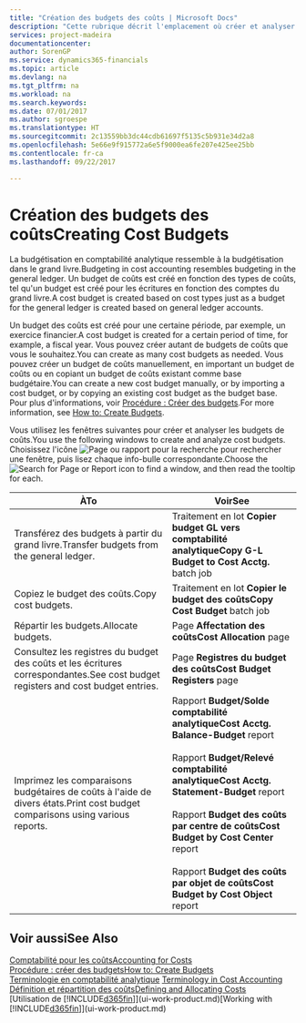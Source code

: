 ```yaml
---
title: "Création des budgets des coûts | Microsoft Docs"
description: "Cette rubrique décrit l'emplacement où créer et analyser les budgets des coûts."
services: project-madeira
documentationcenter: 
author: SorenGP
ms.service: dynamics365-financials
ms.topic: article
ms.devlang: na
ms.tgt_pltfrm: na
ms.workload: na
ms.search.keywords: 
ms.date: 07/01/2017
ms.author: sgroespe
ms.translationtype: HT
ms.sourcegitcommit: 2c13559bb3dc44cdb61697f5135c5b931e34d2a8
ms.openlocfilehash: 5e66e9f915772a6e5f9000ea6fe207e425ee25bb
ms.contentlocale: fr-ca
ms.lasthandoff: 09/22/2017

---
```

# <a name="creating-cost-budgets"></a><span data-ttu-id="0c0ce-103">Création des budgets des coûts</span><span class="sxs-lookup"><span data-stu-id="0c0ce-103">Creating Cost Budgets</span></span>
<span data-ttu-id="0c0ce-104">La budgétisation en comptabilité analytique ressemble à la budgétisation dans le grand livre.</span><span class="sxs-lookup"><span data-stu-id="0c0ce-104">Budgeting in cost accounting resembles budgeting in the general ledger.</span></span> <span data-ttu-id="0c0ce-105">Un budget de coûts est créé en fonction des types de coûts, tel qu'un budget est créé pour les écritures en fonction des comptes du grand livre.</span><span class="sxs-lookup"><span data-stu-id="0c0ce-105">A cost budget is created based on cost types just as a budget for the general ledger is created based on general ledger accounts.</span></span>  

<span data-ttu-id="0c0ce-106">Un budget des coûts est créé pour une certaine période, par exemple, un exercice financier.</span><span class="sxs-lookup"><span data-stu-id="0c0ce-106">A cost budget is created for a certain period of time, for example, a fiscal year.</span></span> <span data-ttu-id="0c0ce-107">Vous pouvez créer autant de budgets de coûts que vous le souhaitez.</span><span class="sxs-lookup"><span data-stu-id="0c0ce-107">You can create as many cost budgets as needed.</span></span> <span data-ttu-id="0c0ce-108">Vous pouvez créer un budget de coûts manuellement, en important un budget de coûts ou en copiant un budget de coûts existant comme base budgétaire.</span><span class="sxs-lookup"><span data-stu-id="0c0ce-108">You can create a new cost budget manually, or by importing a cost budget, or by copying an existing cost budget as the budget base.</span></span> <span data-ttu-id="0c0ce-109">Pour plus d'informations, voir [Procédure : Créer des budgets](finance-how-create-budgets.md).</span><span class="sxs-lookup"><span data-stu-id="0c0ce-109">For more information, see [How to: Create Budgets](finance-how-create-budgets.md).</span></span>

<span data-ttu-id="0c0ce-110">Vous utilisez les fenêtres suivantes pour créer et analyser les budgets de coûts.</span><span class="sxs-lookup"><span data-stu-id="0c0ce-110">You use the following windows to create and analyze cost budgets.</span></span> <span data-ttu-id="0c0ce-111">Choisissez l'icône ![Page ou rapport pour la recherche](media/ui-search/search_small.png "icône Page ou rapport pour la recherche") pour rechercher une fenêtre, puis lisez chaque info-bulle correspondante.</span><span class="sxs-lookup"><span data-stu-id="0c0ce-111">Choose the ![Search for Page or Report](media/ui-search/search_small.png "Search for Page or Report icon") icon to find a window, and then read the tooltip for each.</span></span>

|<span data-ttu-id="0c0ce-112">À</span><span class="sxs-lookup"><span data-stu-id="0c0ce-112">To</span></span>|<span data-ttu-id="0c0ce-113">Voir</span><span class="sxs-lookup"><span data-stu-id="0c0ce-113">See</span></span>|  
|--------|---------|  
|<span data-ttu-id="0c0ce-114">Transférez des budgets à partir du grand livre.</span><span class="sxs-lookup"><span data-stu-id="0c0ce-114">Transfer budgets from the general ledger.</span></span>|<span data-ttu-id="0c0ce-115">Traitement en lot **Copier budget GL vers comptabilité analytique**</span><span class="sxs-lookup"><span data-stu-id="0c0ce-115">**Copy G-L Budget to Cost Acctg.** batch job</span></span>|  
|<span data-ttu-id="0c0ce-116">Copiez le budget des coûts.</span><span class="sxs-lookup"><span data-stu-id="0c0ce-116">Copy cost budgets.</span></span>|<span data-ttu-id="0c0ce-117">Traitement en lot **Copier le budget des coûts**</span><span class="sxs-lookup"><span data-stu-id="0c0ce-117">**Copy Cost Budget** batch job</span></span>|  
|<span data-ttu-id="0c0ce-118">Répartir les budgets.</span><span class="sxs-lookup"><span data-stu-id="0c0ce-118">Allocate budgets.</span></span>|<span data-ttu-id="0c0ce-119">Page **Affectation des coûts**</span><span class="sxs-lookup"><span data-stu-id="0c0ce-119">**Cost Allocation** page</span></span>|  
|<span data-ttu-id="0c0ce-120">Consultez les registres du budget des coûts et les écritures correspondantes.</span><span class="sxs-lookup"><span data-stu-id="0c0ce-120">See cost budget registers and cost budget entries.</span></span>|<span data-ttu-id="0c0ce-121">Page **Registres du budget des coûts**</span><span class="sxs-lookup"><span data-stu-id="0c0ce-121">**Cost Budget Registers** page</span></span>|  
|<span data-ttu-id="0c0ce-122">Imprimez les comparaisons budgétaires de coûts à l'aide de divers états.</span><span class="sxs-lookup"><span data-stu-id="0c0ce-122">Print cost budget comparisons using various reports.</span></span>|<span data-ttu-id="0c0ce-123">Rapport **Budget/Solde comptabilité analytique**</span><span class="sxs-lookup"><span data-stu-id="0c0ce-123">**Cost Acctg. Balance-Budget** report</span></span><br /><br /> <span data-ttu-id="0c0ce-124">Rapport **Budget/Relevé comptabilité analytique**</span><span class="sxs-lookup"><span data-stu-id="0c0ce-124">**Cost Acctg. Statement-Budget** report</span></span><br /><br /> <span data-ttu-id="0c0ce-125">Rapport **Budget des coûts par centre de coûts**</span><span class="sxs-lookup"><span data-stu-id="0c0ce-125">**Cost Budget by Cost Center** report</span></span><br /><br /> <span data-ttu-id="0c0ce-126">Rapport **Budget des coûts par objet de coûts**</span><span class="sxs-lookup"><span data-stu-id="0c0ce-126">**Cost Budget by Cost Object** report</span></span>|  

## <a name="see-also"></a><span data-ttu-id="0c0ce-127">Voir aussi</span><span class="sxs-lookup"><span data-stu-id="0c0ce-127">See Also</span></span>  
[<span data-ttu-id="0c0ce-128">Comptabilité pour les coûts</span><span class="sxs-lookup"><span data-stu-id="0c0ce-128">Accounting for Costs</span></span>](finance-manage-cost-accounting.md)  
[<span data-ttu-id="0c0ce-129">Procédure : créer des budgets</span><span class="sxs-lookup"><span data-stu-id="0c0ce-129">How to: Create Budgets</span></span>](finance-how-create-budgets.md)  
<span data-ttu-id="0c0ce-130">[Terminologie en comptabilité analytique](finance-terminology-in-cost-accounting.md) </span><span class="sxs-lookup"><span data-stu-id="0c0ce-130">[Terminology in Cost Accounting](finance-terminology-in-cost-accounting.md) </span></span>  
[<span data-ttu-id="0c0ce-131">Définition et répartition des coûts</span><span class="sxs-lookup"><span data-stu-id="0c0ce-131">Defining and Allocating Costs</span></span>](finance-define-and-allocate-costs.md)  
<span data-ttu-id="0c0ce-132">[Utilisation de [!INCLUDE[d365fin](includes/d365fin_md.md)]](ui-work-product.md)</span><span class="sxs-lookup"><span data-stu-id="0c0ce-132">[Working with [!INCLUDE[d365fin](includes/d365fin_md.md)]](ui-work-product.md)</span></span>

